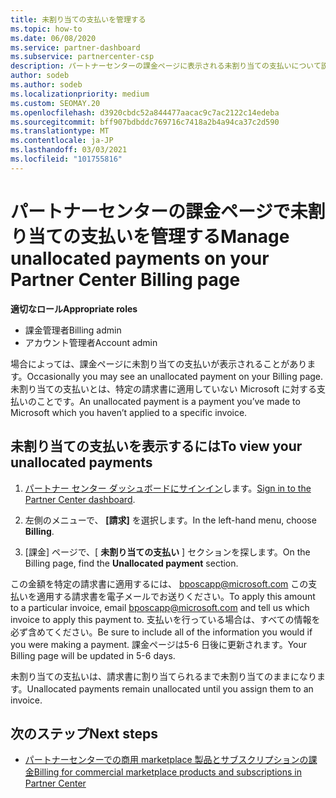 ```yaml
---
title: 未割り当ての支払いを管理する
ms.topic: how-to
ms.date: 06/08/2020
ms.service: partner-dashboard
ms.subservice: partnercenter-csp
description: パートナーセンターの課金ページに表示される未割り当ての支払いについて説明します。 また、請求書に適用する方法についても説明します。
author: sodeb
ms.author: sodeb
ms.localizationpriority: medium
ms.custom: SEOMAY.20
ms.openlocfilehash: d3920cbdc52a844477aacac9c7ac2122c14edeba
ms.sourcegitcommit: bff907bdbddc769716c7418a2b4a94ca37c2d590
ms.translationtype: MT
ms.contentlocale: ja-JP
ms.lasthandoff: 03/03/2021
ms.locfileid: "101755816"
---
```

# <a name="manage-unallocated-payments-on-your-partner-center-billing-page"></a><span data-ttu-id="9b155-104">パートナーセンターの課金ページで未割り当ての支払いを管理する</span><span class="sxs-lookup"><span data-stu-id="9b155-104">Manage unallocated payments on your Partner Center Billing page</span></span>

<span data-ttu-id="9b155-105">**適切なロール**</span><span class="sxs-lookup"><span data-stu-id="9b155-105">**Appropriate roles**</span></span>

- <span data-ttu-id="9b155-106">課金管理者</span><span class="sxs-lookup"><span data-stu-id="9b155-106">Billing admin</span></span>
- <span data-ttu-id="9b155-107">アカウント管理者</span><span class="sxs-lookup"><span data-stu-id="9b155-107">Account admin</span></span>

<span data-ttu-id="9b155-108">場合によっては、課金ページに未割り当ての支払いが表示されることがあります。</span><span class="sxs-lookup"><span data-stu-id="9b155-108">Occasionally you may see an unallocated payment on your Billing page.</span></span> <span data-ttu-id="9b155-109">未割り当ての支払いとは、特定の請求書に適用していない Microsoft に対する支払いのことです。</span><span class="sxs-lookup"><span data-stu-id="9b155-109">An unallocated payment is a payment you’ve made to Microsoft which you haven’t applied to a specific invoice.</span></span>

## <a name="to-view-your-unallocated-payments"></a><span data-ttu-id="9b155-110">未割り当ての支払いを表示するには</span><span class="sxs-lookup"><span data-stu-id="9b155-110">To view your unallocated payments</span></span>

1. <span data-ttu-id="9b155-111">[パートナー センター ダッシュボードにサインイン](https://partner.microsoft.com/dashboard/home)します。</span><span class="sxs-lookup"><span data-stu-id="9b155-111">[Sign in to the Partner Center dashboard](https://partner.microsoft.com/dashboard/home).</span></span>

2. <span data-ttu-id="9b155-112">左側のメニューで、 **[請求]** を選択します。</span><span class="sxs-lookup"><span data-stu-id="9b155-112">In the left-hand menu, choose **Billing**.</span></span>

3. <span data-ttu-id="9b155-113">[課金] ページで、[ **未割り当ての支払い** ] セクションを探します。</span><span class="sxs-lookup"><span data-stu-id="9b155-113">On the Billing page, find the **Unallocated payment** section.</span></span> 

<span data-ttu-id="9b155-114">この金額を特定の請求書に適用するには、 bposcapp@microsoft.com この支払いを適用する請求書を電子メールでお送りください。</span><span class="sxs-lookup"><span data-stu-id="9b155-114">To apply this amount to a particular invoice, email bposcapp@microsoft.com and tell us which invoice to apply this payment to.</span></span> <span data-ttu-id="9b155-115">支払いを行っている場合は、すべての情報を必ず含めてください。</span><span class="sxs-lookup"><span data-stu-id="9b155-115">Be sure to include all of the information you would if you were making a payment.</span></span> <span data-ttu-id="9b155-116">課金ページは5-6 日後に更新されます。</span><span class="sxs-lookup"><span data-stu-id="9b155-116">Your Billing page will be updated in 5-6 days.</span></span> 

<span data-ttu-id="9b155-117">未割り当ての支払いは、請求書に割り当てられるまで未割り当てのままになります。</span><span class="sxs-lookup"><span data-stu-id="9b155-117">Unallocated payments remain unallocated until you assign them to an invoice.</span></span> 

## <a name="next-steps"></a><span data-ttu-id="9b155-118">次のステップ</span><span class="sxs-lookup"><span data-stu-id="9b155-118">Next steps</span></span>

- [<span data-ttu-id="9b155-119">パートナーセンターでの商用 marketplace 製品とサブスクリプションの課金</span><span class="sxs-lookup"><span data-stu-id="9b155-119">Billing for commercial marketplace products and subscriptions in Partner Center</span></span>](csp-commercial-marketplace-billing.md)